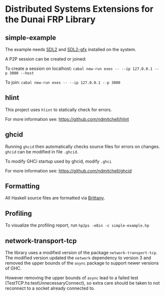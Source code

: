 # Distributed Systems Extensions for the Dunai FRP Library

## simple-example

The example needs [SDL2](https://www.libsdl.org/download-2.0.php) and [SDL2-gfx](http://www.ferzkopp.net/wordpress/2016/01/02/sdl_gfx-sdl2_gfx/) installed on the system.

A P2P session can be created or joined:

To create a session on localhost:
`cabal new-run exes -- --ip 127.0.0.1 --p 3000 --host`

To join:
`cabal new-run exes -- --ip 127.0.0.1 --p 3000`

## hlint

This project uses `hlint` to statically check for errors.

For more information see:
https://github.com/ndmitchell/hlint

## ghcid

Running `ghcid` then automatically checks source files for errors on changes.
`ghcid` can be modified in file `.ghcid`.

To modify GHCi startup used by ghcid, modify `.ghci`

For more information see:
https://github.com/ndmitchell/ghcid

## Formatting

All Haskell source files are formatted via [Brittany](https://github.com/lspitzner/brittany/).

## Profiling

To visualize the profiling report, run `hp2ps -e8in -c simple-example.hp`

## network-transport-tcp

The library uses a modified version of the package `network-transport-tcp`. The modified version updated the `network` dependency to version 3 and removed the upper bounds of the `async` package to support newer versions of GHC.

However removing the upper bounds of `async` lead to a failed test (TestTCP.hs:testUnnecessaryConnect), so extra care should be taken to not reconnect to a socket already connected to.


